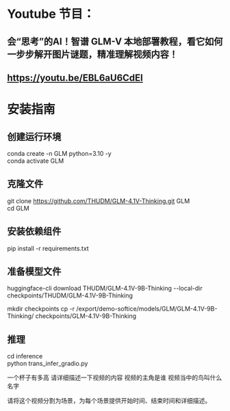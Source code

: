 # Youtube 节目：
## 会“思考”的AI！智谱 GLM-V 本地部署教程，看它如何一步步解开图片谜题，精准理解视频内容！
## https://youtu.be/EBL6aU6CdEI

# 安装指南
## 创建运行环境
conda create -n GLM python=3.10 -y  
conda activate GLM  

## 克隆文件
git clone https://github.com/THUDM/GLM-4.1V-Thinking.git GLM  
cd GLM  

## 安装依赖组件
pip install -r requirements.txt  

## 准备模型文件
huggingface-cli download THUDM/GLM-4.1V-9B-Thinking --local-dir checkpoints/THUDM/GLM-4.1V-9B-Thinking  

mkdir checkpoints
cp -r /export/demo-softice/models/GLM/GLM-4.1V-9B-Thinking/ checkpoints/GLM-4.1V-9B-Thinking  

## 推理
cd inference  
python trans_infer_gradio.py  


一个杯子有多高
请详细描述一下视频的内容
视频的主角是谁
视频当中的鸟叫什么名字

请将这个视频分割为场景，为每个场景提供开始时间、结束时间和详细描述。




  












 
















